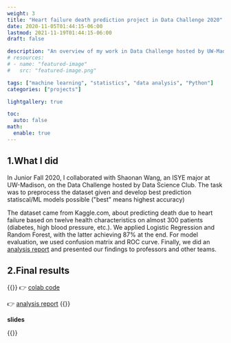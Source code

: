 ```yaml
---
weight: 3
title: "Heart failure death prediction project in Data Challenge 2020"
date: 2020-11-05T01:44:15-06:00
lastmod: 2021-11-19T01:44:15-06:00
draft: false

description: "An overview of my work in Data Challenge hosted by UW-Madison Data Science Club"
# resources:
# - name: "featured-image"
#   src: "featured-image.png"

tags: ["machine learning", "statistics", "data analysis", "Python"]
categories: ["projects"]

lightgallery: true

toc:
  auto: false
math:
  enable: true
---
```


<!--more-->

## 1.What I did

In Junior Fall 2020, I collaborated with Shaonan Wang, an ISYE major at UW-Madison, on the Data Challenge hosted by Data Science Club. The task was to preprocess the dataset given and develop best prediction statiscal/ML models possible ("best" means highest accuracy) 

The dataset came from Kaggle.com, about predicting death due to heart failure based on twelve health characteristics on almost 300 patients (diabetes, high blood pressure, etc.). We applied Logistic Regression and Random Forest, with the latter achieving 87% at the end. For model evaluation, we used confusion matrix and ROC curve. Finally, we did an [analysis report](/pdf/Data_Challenge_Report.pdf) and presented our findings to professors and other teams. 

## 2.Final results

{{<admonition type=example title="deliverables">}}
👉 [colab code](https://github.com/Yumian-Cui/model-prediction/blob/main/DataChallenge_code_Final.ipynb)

👉 [analysis report](/pdf/Data_Challenge_Report.pdf) 
{{</admonition>}}

**slides**

{{<gdocs src="https://docs.google.com/presentation/d/e/2PACX-1vSjBFzo1HRnauqDi2yGkKTOSZGejFfRP73K74_4C29nmJDUjXgYLzPIhN7flcWcNaYfsBAhgHgy-xk9/embed?start=false&loop=false&delayms=3000">}}






